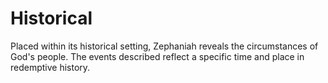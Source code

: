 # Historical

Placed within its historical setting, Zephaniah reveals the circumstances of God's people. The events described reflect a specific time and place in redemptive history.

